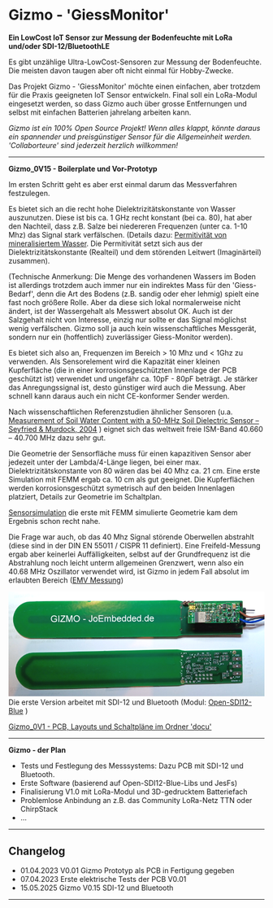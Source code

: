 # Gizmo - 'GiessMonitor' #
**Ein LowCost IoT Sensor zur Messung der Bodenfeuchte mit LoRa und/oder SDI-12/BluetoothLE**

Es gibt unzählige Ultra-LowCost-Sensoren zur Messung der Bodenfeuchte.
Die meisten davon taugen aber oft nicht einmal für Hobby-Zwecke.

Das Projekt Gizmo - 'GiessMonitor' möchte einen einfachen, aber trotzdem
für die Praxis geeigneten IoT Sensor entwickeln. Final soll ein LoRa-Modul
eingesetzt werden, so dass Gizmo auch über grosse Entfernungen und selbst mit
einfachen Batterien jahrelang arbeiten kann. 

_*Gizmo ist ein 100% Open Source Projekt!*_
_*Wenn alles klappt, könnte daraus ein spannender und preisgünstiger Sensor für die Allgemeinheit werden.*_
_*'Collaborteure' sind jederzeit herzlich willkommen!*_

---
**Gizmo_0V15 - Boilerplate und Vor-Prototyp**

Im ersten Schritt geht es aber erst einmal darum das Messverfahren festzulegen.

Es bietet sich an die recht hohe Dielektrizitätskonstante von Wasser auszunutzen. 
Diese ist bis ca. 1 GHz recht konstant (bei ca. 80), hat aber den Nachteil, dass z.B. Salze bei
niedereren Frequenzen (unter ca. 1-10 Mhz) das Signal stark verfälschen.
(Details dazu: [Permitivität von mineralisiertem Wasser](https://de.wikipedia.org/wiki/Permittivit%C3%A4t). Die Permitivität setzt sich aus der 
Dielektrizitätskonstante (Realteil) und dem störenden Leitwert (Imaginärteil) zusammen).

(Technische Anmerkung: Die Menge des vorhandenen Wassers im Boden ist allerdings trotzdem auch immer nur ein indirektes Mass für den 'Giess-Bedarf',
denn die Art des Bodens (z.B. sandig oder eher lehmig) spielt eine fast noch größere Rolle. Aber da diese sich lokal normalerweise nicht ändert,
ist der Wassergehalt als Messwert absolut OK. Auch ist der Salzgehalt nicht von Interesse, einzig nur sollte er das Signal möglichst wenig verfälschen.
Gizmo soll ja auch kein wissenschaftliches Messgerät, sondern nur ein (hoffentlich) zuverlässiger Giess-Monitor werden).

Es bietet sich also an, Frequenzen im Bereich > 10 Mhz und < 1Ghz zu verwenden. Als Sensorelement wird die Kapazität einer kleinen 
Kupferfläche (die in einer korrosionsgeschützten Innenlage der PCB geschützt ist) verwendet und ungefähr ca. 10pF - 80pF beträgt.
Je stärker das Anregungssignal ist, desto günstiger wird auch die Messung. Aber schnell kann daraus auch ein nicht CE-konformer Sender werden.

Nach wissenschaftlichen Referenzstudien ähnlicher Sensoren (u.a. [Measurement of Soil Water Content with a 50-MHz Soil Dielectric Sensor – Seyfried & Murdock, 2004](https://www.researchgate.net/publication/43261344_Measurement_of_Soil_Water_Content_with_a_50-MHz_Soil_Dielectric_Sensor) ) eignet sich das weltweit freie ISM-Band 40.660 – 40.700 MHz dazu sehr gut.

Die Geometrie der Sensorfläche muss für einen kapazitiven Sensor aber jedezeit unter der Lambda/4-Länge liegen, bei einer max. Dielektrizitätskonstante von 80 wären das bei 40 Mhz ca. 21 cm. Eine erste Simulation mit FEMM ergab ca. 10 cm als gut geeignet. Die Kupferflächen werden korrosionsgeschützt symetrisch auf den beiden Innenlagen platziert, Details zur Geometrie im Schaltplan.

[Sensorsimulation](./docu/sensorsim01.png) die erste mit FEMM simulierte Geometrie kam dem Ergebnis schon recht nahe.

Die Frage war auch, ob das 40 Mhz Signal störende Oberwellen abstrahlt (diese sind in der DIN EN 55011 / CISPR 11 definiert). Eine Freifeld-Messung ergab aber keinerlei Auffälligkeiten, selbst auf der Grundfrequenz ist die Abstrahlung noch leicht unterm allgemeinen Grenzwert, wenn also ein 40.68 MHz Oszillator verwendet wird, ist Gizmo in jedem Fall absolut im erlaubten Bereich ([EMV Messung](./docu/emv_girmo_pre.png))

![Gizmo_0V15](./docu/pgizmo01.png)  Die erste Version arbeitet mit SDI-12 und Bluetooth (Modul: [Open-SDI12-Blue](https://github.com/joembedded/Open-SDI12-Blue) )

[Gizmo_0V1 - PCB, Layouts und Schaltpläne im Ordner 'docu'](./docu/)

---
**Gizmo - der Plan**
- Tests und Festlegung des Messsystems: Dazu PCB mit SDI-12 und Bluetooth.
- Erste Software (basierend auf Open-SDI12-Blue-Libs und JesFs)
- Finalisierung V1.0 mit LoRa-Modul und 3D-gedrucktem Batteriefach
- Problemlose Anbindung an z.B. das Community LoRa-Netz TTN oder ChirpStack
- ...

---
## Changelog  ##
- 01.04.2023 V0.01 Gizmo Prototyp als PCB in Fertigung gegeben
- 07.04.2023 Erste elektrische Tests der PCB V0.01
- 15.05.2025 Gizmo V0.15 SDI-12 und Bluetooth
---

